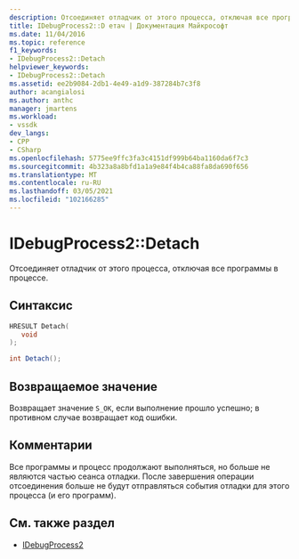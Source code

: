```yaml
---
description: Отсоединяет отладчик от этого процесса, отключая все программы в процессе.
title: IDebugProcess2::D етач | Документация Майкрософт
ms.date: 11/04/2016
ms.topic: reference
f1_keywords:
- IDebugProcess2::Detach
helpviewer_keywords:
- IDebugProcess2::Detach
ms.assetid: ee2b9084-2db1-4e49-a1d9-387284b7c3f8
author: acangialosi
ms.author: anthc
manager: jmartens
ms.workload:
- vssdk
dev_langs:
- CPP
- CSharp
ms.openlocfilehash: 5775ee9ffc3fa3c4151df999b64ba1160da6f7c3
ms.sourcegitcommit: 4b323a8a8bfd1a1a9e84f4b4ca88fa8da690f656
ms.translationtype: MT
ms.contentlocale: ru-RU
ms.lasthandoff: 03/05/2021
ms.locfileid: "102166285"
---
```

# <a name="idebugprocess2detach"></a>IDebugProcess2::Detach
Отсоединяет отладчик от этого процесса, отключая все программы в процессе.

## <a name="syntax"></a>Синтаксис

```cpp
HRESULT Detach( 
   void 
);
```

```csharp
int Detach();
```

## <a name="return-value"></a>Возвращаемое значение
 Возвращает значение `S_OK`, если выполнение прошло успешно; в противном случае возвращает код ошибки.

## <a name="remarks"></a>Комментарии
 Все программы и процесс продолжают выполняться, но больше не являются частью сеанса отладки. После завершения операции отсоединения больше не будут отправляться события отладки для этого процесса (и его программ).

## <a name="see-also"></a>См. также раздел
- [IDebugProcess2](../../../extensibility/debugger/reference/idebugprocess2.md)
